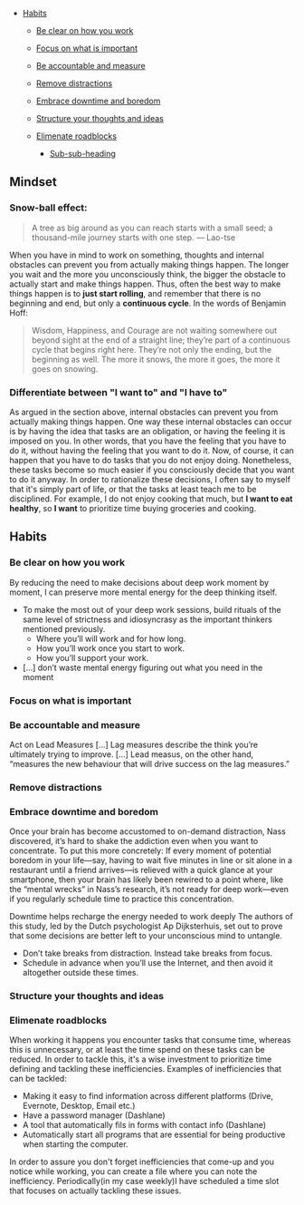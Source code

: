 
- [Habits](#habits)
  * [Be clear on how you work](###Be-clear-on-how-you-work)
  * [Focus on what is important](#Focus%on%what%is%important)
  * [Be accountable and measure](#Be%accountable%and%measure)
  * [Remove distractions](#Remove%distractions)
  * [Embrace downtime and boredom](#Embrace%downtime%and%boredom)
  * [Structure your thoughts and ideas](#Structure%your%thoughts%and%ideas)
  * [Elimenate roadblocks](#Elimenate%roadblocks)
  
    + [Sub-sub-heading](#sub-sub-heading)



## Mindset 

### Snow-ball effect: 
> A tree as big around as you can reach starts with a small seed; a thousand-mile journey starts with one step. — Lao-tse

When you have in mind to work on something, thoughts and internal obstacles can prevent you from actually making things happen. The longer you wait and the more you unconsciously think, the bigger the obstacle to actually start and make things happen. Thus, often the best way to make things happen is to **just start rolling**, and remember that there is no beginning and end, but only a **continuous cycle**. In the words of Benjamin Hoff: 

> Wisdom, Happiness, and Courage are not waiting somewhere out beyond sight at the end of a straight line; they’re part of a continuous cycle that begins right here. They’re not only the ending, but the beginning as well. The more it snows, the more it goes, the more it goes on snowing.

### Differentiate between "I want to" and "I have to"
As argued in the section above, internal obstacles can prevent you from actually making things happen. One way these internal obstacles can occur is by having the idea that tasks are an obligation, or having the feeling it is imposed on you. In other words, that you have the feeling that you have to do it, without having the feeling that you want to do it. Now, of course, it can happen that you have to do tasks that you do not enjoy doing. Nonetheless, these tasks become so much easier if you consciously decide that you want to do it anyway. In order to rationalize these decisions, I often say to myself that it's simply part of life, or that the tasks at least teach me to be disciplined. For example, I do not enjoy cooking that much, but **I want to eat healthy**, so **I want** to prioritize time buying groceries and cooking. 

## Habits
### Be clear on how you work
By reducing the need to make decisions about deep work moment by moment, I can preserve more mental energy for the deep thinking itself. 
* To make the most out of your deep work sessions, build rituals of the same level of strictness and idiosyncrasy as the important thinkers mentioned previously. 
    * Where you’ll will work and for how long.
    * How you’ll work once you start to work.
    * How you’ll support your work.
* […] don’t waste mental energy figuring out what you need in the moment

### Focus on what is important
### Be accountable and measure
Act on Lead Measures […] Lag measures describe the think you’re ultimately trying to improve. […] Lead measus, on the other hand, “measures the new behaviour that will drive success on the lag measures.” 
### Remove distractions
### Embrace downtime and boredom
Once your brain has become accustomed to on-demand distraction, Nass discovered, it’s hard to shake the addiction even when you want to concentrate. To put this more concretely: If every moment of potential boredom in your life—say, having to wait five minutes in line or sit alone in a restaurant until a friend arrives—is relieved with a quick glance at your smartphone, then your brain has likely been rewired to a point where, like the “mental wrecks” in Nass’s research, it’s not ready for deep work—even if you regularly schedule time to practice this concentration.

Downtime helps recharge the energy needed to work deeply
The authors of this study, led by the Dutch psychologist Ap Dijksterhuis, set out to prove that some decisions are better left to your unconscious mind to untangle. 
* Don’t take breaks from distraction. Instead take breaks from focus. 
* Schedule in advance when you’ll use the Internet, and then avoid it altogether outside these times.
### Structure your thoughts and ideas

### Elimenate roadblocks
When working it happens you encounter tasks that consume time, whereas this is unnecessary,  or at least the time spend on these tasks can be reduced. In order to tackle this, it's a wise investment to prioritize time defining and tackling these inefficiencies. Examples of inefficiencies that can be tackled:
* Making it easy to find information across different platforms (Drive, Evernote, Desktop, Email etc.)
* Have a password manager (Dashlane)
* A tool that automatically fils in forms with contact info (Dashlane)
* Automatically start all programs that are essential for being productive when starting the computer. 

In order to assure you don't forget inefficiencies that come-up and you notice while working, you can create a file where you can note the inefficiency. Periodically(in my case weekly)I have scheduled a time slot that focuses on actually tackling these issues. 


